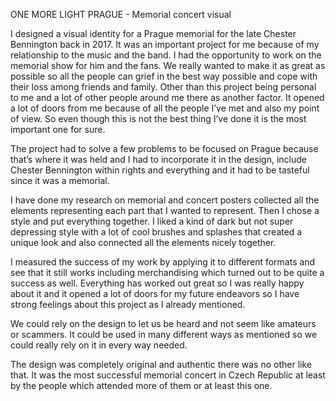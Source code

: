 ONE MORE LIGHT PRAGUE - Memorial concert visual

I designed a visual identity for a Prague memorial for the late Chester Bennington back in 2017. It was an important project for me because 
of my relationship to the music and the band. I had the opportunity to work on the memorial show for him and the fans. We really wanted to 
make it as great as possible so all the people can grief in the best way possible and cope with their loss among friends and family. Other 
than this project being personal to me and a lot of other people around me there as another factor. It opened a lot of doors from me because 
of all the people I’ve met and also my point of view. So even though this is not the best thing I’ve done it is the most important one for sure.

The project had to solve a few problems to be focused on Prague because that’s where it was held and I had to incorporate it in the design, include 
Chester Bennington within rights and everything and it had to be tasteful since it was a memorial.

I have done my research on memorial and concert posters collected all the elements representing each part that I wanted to represent. Then I chose 
a style and put everything together. I liked a kind of dark but not super depressing style with a lot of cool brushes and splashes that created 
a unique look and also connected all the elements nicely together.

I measured the success of my work by applying it to different formats and see that it still works including merchandising which turned out to be 
quite a success as well. Everything has worked out great so I was really happy about it and it opened a lot of doors for my future endeavors so 
I have strong feelings about this project as I already mentioned. 

We could rely on the design to let us be heard and not seem like amateurs or 
scammers. It could be used in many different ways as mentioned so we could really rely on it in every way needed.

The design was completely original and authentic there was no other like that. It was the most successful memorial concert in Czech Republic at 
least by the people which attended more of them or at least this one. 
